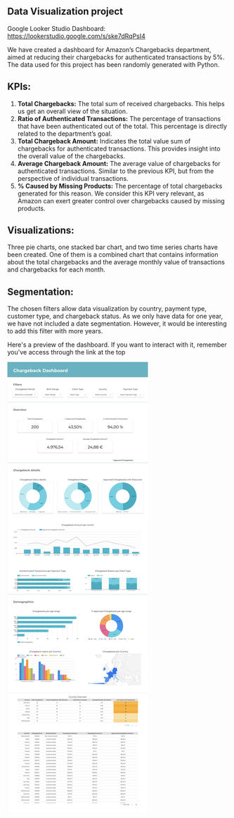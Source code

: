 ## **Data Visualization project**

Google Looker Studio Dashboard: https://lookerstudio.google.com/s/ske7dRqPsI4

We have created a dashboard for Amazon’s Chargebacks department, aimed at reducing their chargebacks for authenticated transactions by 5%. The data used for this project has been randomly generated with Python.

## **KPIs:**

1.	**Total Chargebacks:** The total sum of received chargebacks. This helps us get an overall view of the situation.
2.	**Ratio of Authenticated Transactions:** The percentage of transactions that have been authenticated out of the total. This percentage is directly related to the department’s goal.
3. **Total Chargeback Amount:** Indicates the total value sum of chargebacks for authenticated transactions. This provides insight into the overall value of the chargebacks.
4.	**Average Chargeback Amount:** The average value of chargebacks for authenticated transactions. Similar to the previous KPI, but from the perspective of individual transactions.
5.	**% Caused by Missing Products:** The percentage of total chargebacks generated for this reason. We consider this KPI very relevant, as Amazon can exert greater control over chargebacks caused by missing products.

## **Visualizations:**

Three pie charts, one stacked bar chart, and two time series charts have been created. One of them is a combined chart that contains information about the total chargebacks and the average monthly value of transactions and chargebacks for each month.

## **Segmentation:**

The chosen filters allow data visualization by country, payment type, customer type, and chargeback status. As we only have data for one year, we have not included a date segmentation. However, it would be interesting to add this filter with more years.

Here's a preview of the dashboard. If you want to interact with it, remember you've access through the link at the top

![Dashboard](Captura_Dashboard.jpg)

